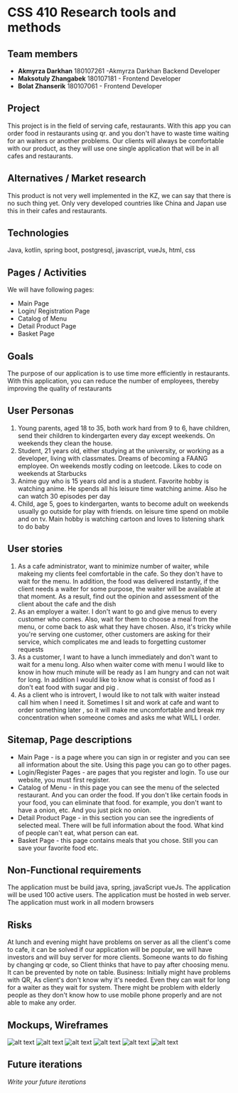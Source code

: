 # CSS 410 Research tools and methods
## Team members
+ **Akmyrza Darkhan** 180107261 -Akmyrza Darkhan Backend Developer 
+ **Maksotuly Zhangabek** 180107181 - Frontend Developer 
+ **Bolat Zhanserik** 180107061 - Frontend Developer 

## Project
This project is in the field of serving cafe, restaurants. With this app you can order food in restaurants using qr. and you don't have to waste time waiting for an waiters or another problems. Our clients will always be comfortable with our product, as they will use one single application that will be in all cafes and restaurants.

## Alternatives / Market research
This product is not very well implemented in the KZ, we can say that there is no such thing yet. Only very developed countries like China and Japan use this in their cafes and restaurants. 

## Technologies
Java, kotlin, spring boot, postgresql, javascript, vueJs, html, css  

## Pages / Activities 
We will have following pages:
- Main Page 
- Login/ Registration Page 
- Catalog of Menu 
- Detail Product Page 
- Basket Page

## Goals
The purpose of our application is to use time more efficiently in restaurants. With this application, you can reduce the number of employees, thereby improving the quality of restaurants


## User Personas
1) Young parents, aged 18 to 35, both work hard from 9 to 6, have children, send their children to kindergarten every day except weekends. On weekends they clean the house. 
2) Student, 21 years old, either studying at the university, or working as a developer, living with classmates. Dreams of becoming a FAANG employee. On weekends mostly coding on leetcode. Likes to code on weekends at Starbucks
3) Anime guy who is 15 years old and is a student. Favorite hobby is watching anime. He spends all his leisure time watching anime. Also he can watch 30 episodes per day
4) Child, age 5, goes to kindergarten, wants to become adult on weekends usually go outside for play with friends. on leisure time spend on mobile and on tv. Main hobby is watching cartoon and loves to listening shark to do baby

## User stories
1) As a cafe administrator, want to minimize number of waiter, while makeing my clients feel comfortable in the cafe. So they don't have to wait for the menu. In addition, the food was delivered instantly, if the client needs a waiter for some purpose, the waiter will be available at that moment. As a result, find out the opinion and assessment of the client about the cafe and the dish
2) As an employer a waiter. I don't want to go and give menus to every customer who comes. Also, wait for them to choose a meal from the menu, or come back to ask what they have chosen. Also, it's tricky while you're serving one customer, other customers are asking for their service, which complicates me and leads to forgetting customer requests
3) As a customer, I want to have a lunch immediately and don't want to wait for a menu long. Also when waiter come with menu I would like to know in how much minute will be ready as I am hungry and can not wait for long. In addition I would like to know what is consist of food as I don't eat food with sugar and pig .
4) As a client who is introvert, I would like to not talk with waiter instead call him when I need it. Sometimes I sit and work at cafe and want to order something later , so it will make me uncomfortable and break my concentration when someone comes and asks me what WILL I order.

## Sitemap, Page descriptions
* Main Page - is a page where you can sign in or register and you can see all information about the site. Using this page you can go to other pages.
* Login/Register Pages - are pages that you register and login. To use our website, you must first register.
* Catalog of Menu - in this page you can see the menu of the selected restaurant. And you can order the food. If you don't like certain foods in your food, you can eliminate that food. for example, you don't want to have a onion, etc. And you just pick no  onion.
* Detail Product Page - in this section you can see the ingredients of  selected meal. There will be full information about the food.
What kind of people can't eat, what person can eat.
* Basket Page - this page contains meals that you chose. Still you can save your favorite food etc.

## Non-Functional requirements
The application must be build java, spring, javaScript vueJs.
The application will be used 100 active users.
The application must be hosted in web server.
The application must work in all modern browsers

## Risks
At lunch and evening might have problems on server as all the client's come to cafe, it can be solved if our application will be popular, we will have investors and will buy server for more clients. Someone wants to do fishing by changing qr code, so Client thinks that have to pay after choosing menu. It can be prevented by note on table. 
Business: Initially might have problems with QR, As client's  don't know why it's needed. Even they can wait for long for a waiter as they wait for system. There might be problem with elderly people as they don't know how to use mobile phone properly and are not able to make any order.

## Mockups, Wireframes
![alt text](images/mockups/1.jpg)
![alt text](images/mockups/2.jpg)
![alt text](images/mockups/3.jpg)
![alt text](images/mockups/4.jpg)
![alt text](images/mockups/5.jpg)
![alt text](images/mockups/6.jpg)

## Future iterations
*Write your future iterations*